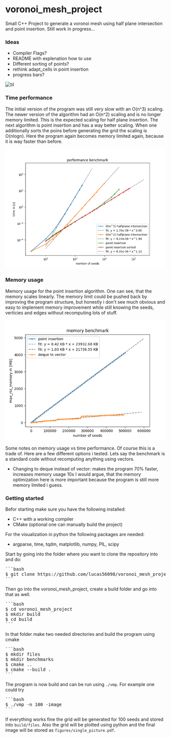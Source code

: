 # voronoi_mesh_project
Small C++ Project to generate a voronoi mesh using half plane intersection and point insertion. Still work in progress...

### Ideas
- Compiler Flags?
- README with explenation how to use 
- Different sorting of points?
- rethink adapt_cells in point insertion
- progress bars?

![til](./figures/example_voronoi_animation.gif)

### Time performance
The initial version of the program was still very slow with an O(n^3) scaling. The newer version of the algorithm had an O(n^2) scaling and is no longer memory limited. This is the expected scaling for half plane insertion. The next algorithm is point insertion and has a way better scaling. When one additionally sorts the poins before generating the grid the scaling is O(nlogn). Here the program again becomes memory limited again, because it is way faster than before.

![Image](./figures/example_benchmark.png)

### Memory usage
Memory usage for the point insertion algorithm. One can see, that the memory scales linearly. The memory limit could be pushed back by improving the program structure, but honestly i don't see much obvious and easy to implement memory improvement while still knowing the seeds, verticies and edges without recomputing lots of stuff. 

![Image](./figures/example_memory_benchmark.png)


Some notes on memory usage vs time performance. Of course this is a trade of. Here are a few different options i tested. Lets say the benchmark is a standard code without recomputing anything using vectors.

- Changing to deque instead of vector: makes the program 70% faster, increases memory usage 10x
I would argue, that the memory optimization here is more important because the program is still more memory limited i guess.

### Getting started
Befor starting make sure you have the following installed:

- C++ with a working compiler
- CMake (optional one can manually build the project)

For the visualization in python the following packages are needed:
- argparse, time, tqdm, matplotlib, numpy, PIL, scipy


Start by going into the folder where you want to clone the repository into and do:
<pre>
```bash
$ git clone https://github.com/lucas56098/voronoi_mesh_project.git
```
</pre>
Then go into the voronoi_mesh_project, create a build folder and go into that as well.
<pre>
```bash
$ cd voronoi_mesh_project
$ mkdir build
$ cd build
```
</pre>
In that folder make two needed directories and build the program using cmake
<pre>
```bash
$ mkdir files
$ mkdir benchmarks
$ cmake ..
$ cmake --build .
```
</pre>
The program is now build and can be run using `./vmp`. For example one could try
<pre>
```bash
$ ./vmp -n 100 -image
```
</pre>
If everything works fine the grid will be generated for 100 seeds and stored into `build/files`. Also the grid will be plotted using python and the final image will be stored as `figures/single_picture.pdf`.